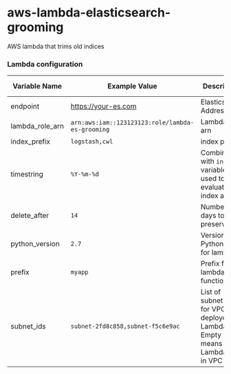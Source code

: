 # aws-lambda-elasticsearch-grooming
AWS lambda that trims old indices

### Lambda configuration

| Variable Name | Example Value | Description | Default Value | Required |
| --- | --- | --- | --- |  --- |
| endpoint | https://your-es.com  | Elasticsearch Address | `None` | True |
| lambda_role_arn | `arn:aws:iam::123123123:role/lambda-es-grooming` | Lambda Role arn | ` ` | True |
| index_prefix |  `logstash,cwl` | index prefix | `logstash` | False |
| timestring  | `%Y-%m-%d` | Combined with `index` variable is used to evaluate the index age | `%Y-%m-%d` |  False |
| delete_after | `14` | Numbers of days to preserve | `15` |  False |
| python_version | `2.7` | Version of Python used for lambda | `2.7` | False |
| prefix | `myapp` | Prefix for lambda function | ` ` | False |
| subnet_ids | `subnet-2fd8c858,subnet-f5c6e9ac` | List of subnet ids for VPC deployed Lambda. Empty means Lambda not in VPC | ` ` | False |

